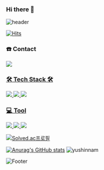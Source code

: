 ### Hi there 👋

![header](https://capsule-render.vercel.app/api?type=waving&color=B897FF&height=300&section=header&text=Yushin%20Nam&fontSize=90&fontColor=FFFFFF) 

[![Hits](https://hits.seeyoufarm.com/api/count/incr/badge.svg?url=https%3A%2F%2Fgithub.com%2Fyushinnam&count_bg=%231CB1B8&title_bg=%23555555&icon=&icon_color=%23E7E7E7&title=hits&edge_flat=true)](https://hits.seeyoufarm.com)

### :phone: Contact
<a href="https://www.instagram.com/yu_shin_0614"><img src="https://img.shields.io/badge/Instagram-E4405F?style=flat-square&logo=Instagram&logoColor=white"/> 

### 🛠 Tech Stack 🛠

<img src="https://img.shields.io/badge/Python-3766AB?style=flat-square&logo=Python&logoColor=white"/> <img src="https://img.shields.io/badge/C-A8B9CC?style=flat-square&logo=C&logoColor=white"/> <img src="https://img.shields.io/badge/C++-00599C?style=flat-square&logo=C%2B%2B&logoColor=white"/>



### :computer: Tool
<img src="https://img.shields.io/badge/VisualStudio-5C2D91?style=flat-square&logo=VisualStudio&logoColor=white"/> <img src="https://img.shields.io/badge/VisualStudioCode-007ACC?style=flat-square&logo=VisualStudioCode&logoColor=white"/> <img src="https://img.shields.io/badge/Unity-000000?style=flat-square&logo=Unity&logoColor=white"/>


[![Solved.ac프로필](http://mazassumnida.wtf/api/v2/generate_badge?boj=jhl214095)](https://solved.ac/jhl2140)

[![Anurag's GitHub stats](https://github-readme-stats.vercel.app/api?username=yushinnam)](https://github.com/yushinnam/github-readme-stats) <img  src="https://github-readme-stats.vercel.app/api/top-langs?username=yushinnam&show_icons=true&locale=en&layout=compact" alt="yushinnam" /></p>


![Footer](https://capsule-render.vercel.app/api?type=waving&color=B897FF&height=200&section=footer)
